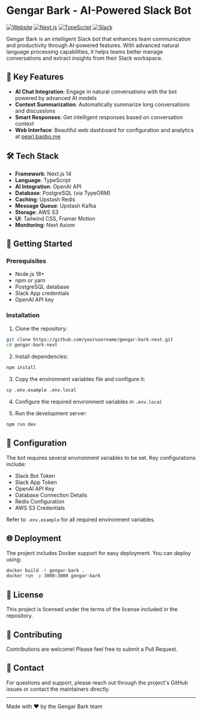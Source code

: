# Gengar Bark - AI-Powered Slack Bot

[![Website](https://img.shields.io/badge/Website-pearl.baobo.me-blue)](https://pearl.baobo.me)
[![Next.js](https://img.shields.io/badge/Next.js-14-black)](https://nextjs.org/)
[![TypeScript](https://img.shields.io/badge/TypeScript-5-blue)](https://www.typescriptlang.org/)
[![Slack](https://img.shields.io/badge/Slack-Bot-4A154B)](https://api.slack.com/bot-users)

Gengar Bark is an intelligent Slack bot that enhances team communication and productivity through AI-powered features. With advanced natural language processing capabilities, it helps teams better manage conversations and extract insights from their Slack workspace.

## 🌟 Key Features

- **AI Chat Integration**: Engage in natural conversations with the bot powered by advanced AI models
- **Context Summarization**: Automatically summarize long conversations and discussions
- **Smart Responses**: Get intelligent responses based on conversation context
- **Web Interface**: Beautiful web dashboard for configuration and analytics at [pearl.baobo.me](https://pearl.baobo.me)

## 🛠️ Tech Stack

- **Framework**: Next.js 14
- **Language**: TypeScript
- **AI Integration**: OpenAI API
- **Database**: PostgreSQL (via TypeORM)
- **Caching**: Upstash Redis
- **Message Queue**: Upstash Kafka
- **Storage**: AWS S3
- **UI**: Tailwind CSS, Framer Motion
- **Monitoring**: Next Axiom

## 🚀 Getting Started

### Prerequisites

- Node.js 18+
- npm or yarn
- PostgreSQL database
- Slack App credentials
- OpenAI API key

### Installation

1. Clone the repository:
```bash
git clone https://github.com/yourusername/gengar-bark-next.git
cd gengar-bark-next
```

2. Install dependencies:
```bash
npm install
```

3. Copy the environment variables file and configure it:
```bash
cp .env.example .env.local
```

4. Configure the required environment variables in `.env.local`

5. Run the development server:
```bash
npm run dev
```

## 🔧 Configuration

The bot requires several environment variables to be set. Key configurations include:

- Slack Bot Token
- Slack App Token
- OpenAI API Key
- Database Connection Details
- Redis Configuration
- AWS S3 Credentials

Refer to `.env.example` for all required environment variables.

## 🌐 Deployment

The project includes Docker support for easy deployment. You can deploy using:

```bash
docker build -t gengar-bark .
docker run -p 3000:3000 gengar-bark
```

## 📝 License

This project is licensed under the terms of the license included in the repository.

## 🤝 Contributing

Contributions are welcome! Please feel free to submit a Pull Request.

## 📧 Contact

For questions and support, please reach out through the project's GitHub issues or contact the maintainers directly.

---

Made with ❤️ by the Gengar Bark team
